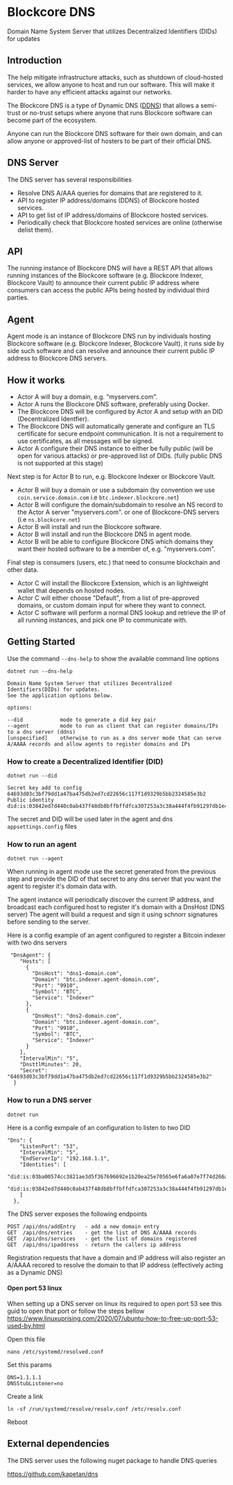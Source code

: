 # Blockcore DNS

Domain Name System Server that utilizes Decentralized Identifiers (DIDs) for updates

## Introduction

The help mitigate infrastructure attacks, such as shutdown of cloud-hosted services, we allow anyone to host and run our software. This will make it harder to have any efficient attacks against our networks.

The Blockcore DNS is a type of Dynamic DNS ([DDNS](https://en.wikipedia.org/wiki/Dynamic_DNS)) that allows a semi-trust or no-trust setups where anyone that runs Blockcore software can become part of the ecosystem.

Anyone can run the Blockcore DNS software for their own domain, and can allow anyone or approved-list of hosters to be part of their official DNS.

## DNS Server

The DNS server has several responsibilities

- Resolve DNS A/AAA queries for domains that are registered to it.
- API to register IP address/domains (DDNS) of Blockcore hosted services.
- API to get list of IP address/domains of Blockcore hosted services.
- Periodically check that Blockcore hosted services are online (otherwise delist them).

## API

The running instance of Blockcore DNS will have a REST API that allows running instances of the Blockcore software (e.g. Blockcore Indexer, Blockcore Vault) to announce their current public IP address where consumers can access the public APIs being hosted by individual third parties.

## Agent

Agent mode is an instance of Blockcore DNS run by individuals hosting Blockcore software (e.g. Blockcore Indexer, Blockcore Vault), it runs side by side such software and can resolve and announce their current public IP address to Blockcore DNS servers.

## How it works

- Actor A will buy a domain, e.g. "myservers.com".
- Actor A runs the Blockcore DNS software, preferably using Docker.
- The Blockcore DNS will be configured by Actor A and setup with an DID (Decentralized Identfier).
- The Blockcore DNS will automatically generate and configure an TLS certificate for secure endpoint communication. It is not a requirement to use certificates, as all messages will be signed.
- Actor A configure their DNS instance to either be fully public (will be open for various attacks) or pre-approved list of DIDs. (fully public DNS is not supported at this stage)

Next step is for Actor B to run, e.g. Blockcore Indexer or Blockcore Vault.

- Actor B will buy a domain or use a subdomain (by convention we use `coin.service.domain.com` i.e `btc.indexer.blockcore.net`)
- Actor B will configure the domain/subdomain to resolve an NS record to the Actor A server "myservers.com". or one of Blockcore-DNS servers (i.e `ns.blockcore.net`)
- Actor B will install and run the Blockcore software.
- Actor B will install and run the Blockcore DNS in agent mode.
- Actor B will be able to configure Blockcore DNS which domains they want their hosted software to be a member of, e.g. "myservers.com".

Final step is consumers (users, etc.) that need to consume blockchain and other data.

- Actor C will install the Blockcore Extension, which is an lightweight wallet that depends on hosted nodes.
- Actor C will either choose "Default", from a list of pre-approved domains, or custom domain input for where they want to connect.
- Actor C software will perform a normal DNS lookup and retrieve the IP of all running instances, and pick one IP to communicate with.

## Getting Started

Use the command `--dns-help` to show the available command line options

```
dotnet run --dns-help

Domain Name System Server that utilizes Decentralized Identifiers(DIDs) for updates.
See the application options below.

options:

--did            mode to generate a did key pair
--agent          mode to run as client that can register domains/IPs to a dns server (ddns)
[unspecified]    otherwise to run as a dns server mode that can serve A/AAAA records and allow agents to register domains and IPs
```

### How to create a Decentralized Identifier (DID)

```
dotnet run --did

Secret key add to config 64693d03c3bf79dd1a47ba475db2ed7cd22656c117f1d9329b5bb2324585e3b2
Public identity did:is:03842ed7d440c0ab437f48db8bffbffdfca307253a3c38a444f4fb91297db1e45d
```

The secret and DID will be used later in the agent and dns `appsettings.config` files

### How to run an agent

```
dotnet run --agent
```

When running in agent mode use the secret generated from the previous step and provide the DID of that secret to any dns server that you want the agent to register it's domain data with.

The agent instance will periodically discover the current IP address, and broadcast each configured host to register it's domain with a DnsHost (DNS server)
The agent will build a request and sign it using schnorr signatures before sending to the server.

Here is a config example of an agent configured to register a Bitcoin indexer with two dns servers 

```
 "DnsAgent": {
    "Hosts": [
      {
        "DnsHost": "dns1-domain.com",
        "Domain": "btc.indexer.agent-domain.com",
        "Port": "9910",
        "Symbol": "BTC",
        "Service": "Indexer"
      },
      {
        "DnsHost": "dns2-domain.com",
        "Domain": "btc.indexer.agent-domain.com",
        "Port": "9910",
        "Symbol": "BTC",
        "Service": "Indexer"
      }
    ],
    "IntervalMin": "5",
    "DnsttlMinutes": 20,
    "Secret": "64693d03c3bf79dd1a47ba475db2ed7cd22656c117f1d9329b5bb2324585e3b2"
  }
```

### How to run a DNS server

```
dotnet run
```

Here is a config exmpale of an configuration to listen to two DID 

```
"Dns": {
    "ListenPort": "53",
    "IntervalMin": "5",
    "EndServerIp": "192.168.1.1",
    "Identities": [
      "did:is:03ba00574cc3821ae3d5f367696692e1b20ea25e70565e6fa6a07e7f74d266aa39",
      "did:is:03842ed7d440c0ab437f48db8bffbffdfca307253a3c38a444f4fb91297db1e45d"
    ]
  },
```

The DNS server exposes the following endpoints 

```
POST /api/dns/addEntry   - add a new domain entry
GET  /api/dns/entries    - get the list of DNS A/AAAA records
GET  /api/dns/services   - get the list of domains registered
GET  /api/dns/ipaddress  - return the callers ip address
```

Registration requests that have a domain and IP address will also register an A/AAAA recored to resolve the domain to that IP address (effectively acting as a Dynamic DNS)

#### Open port 53 linux
When setting up a DNS server on linux its required to open port 53
see this guid to open that port or follow the steps bellow
https://www.linuxuprising.com/2020/07/ubuntu-how-to-free-up-port-53-used-by.html

Open this file
```
nano /etc/systemd/resolved.conf
```

Set this params
```
DNS=1.1.1.1
DNSStubListener=no
```

Create a link
```
ln -sf /run/systemd/resolve/resolv.conf /etc/resolv.conf
```

Reboot


## External dependencies

The DNS server uses the following nuget package to handle DNS queries

https://github.com/kapetan/dns
